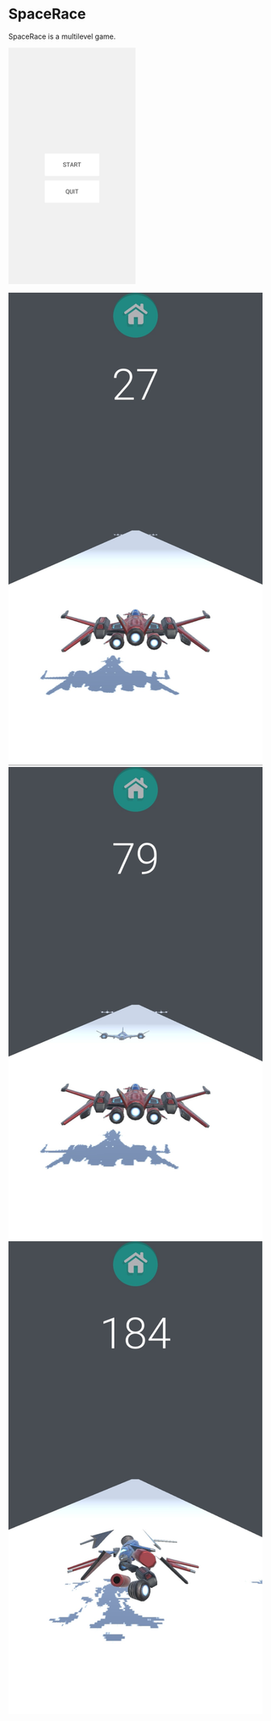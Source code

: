 # SpaceRace

SpaceRace is a multilevel game.

<img src="./resources/start_page.jpg" width=50% height=50%>

<!--![](./resources/start_page.jpg)-->
![](./resources/game_1.jpg)
![](./resources/game_2.jpg)
![](./resources/collision.jpg)